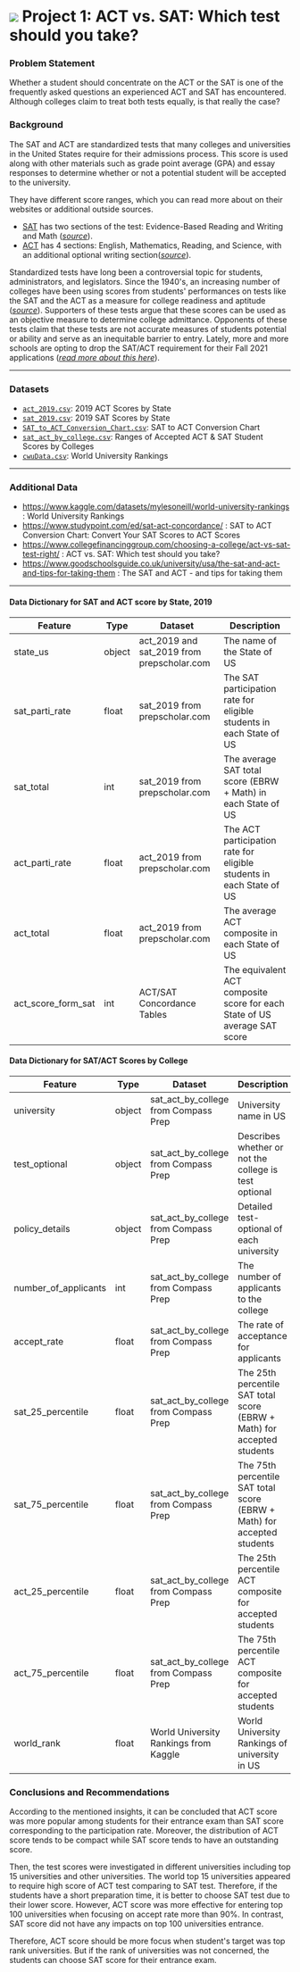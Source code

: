 # ![](https://ga-dash.s3.amazonaws.com/production/assets/logo-9f88ae6c9c3871690e33280fcf557f33.png) Project 1: ACT vs. SAT: Which test should you take?


### Problem Statement

Whether a student should concentrate on the ACT or the SAT is one of the frequently asked questions an experienced ACT and SAT has encountered. Although colleges claim to treat both tests equally, is that really the case?


### Background

The SAT and ACT are standardized tests that many colleges and universities in the United States require for their admissions process. This score is used along with other materials such as grade point average (GPA) and essay responses to determine whether or not a potential student will be accepted to the university.

They have different score ranges, which you can read more about on their websites or additional outside sources.
* [SAT](https://collegereadiness.collegeboard.org/sat) has two sections of the test: Evidence-Based Reading and Writing and Math ([*source*](https://www.princetonreview.com/college/sat-sections)).
* [ACT](https://www.act.org/content/act/en.html) has 4 sections: English, Mathematics, Reading, and Science, with an additional optional writing section([*source*](https://www.act.org/content/act/en/products-and-services/the-act/scores/understanding-your-scores.html)).

Standardized tests have long been a controversial topic for students, administrators, and legislators. Since the 1940's, an increasing number of colleges have been using scores from students' performances on tests like the SAT and the ACT as a measure for college readiness and aptitude ([*source*](https://www.minotdailynews.com/news/local-news/2017/04/a-brief-history-of-the-sat-and-act/)). Supporters of these tests argue that these scores can be used as an objective measure to determine college admittance. Opponents of these tests claim that these tests are not accurate measures of students potential or ability and serve as an inequitable barrier to entry. Lately, more and more schools are opting to drop the SAT/ACT requirement for their Fall 2021 applications ([*read more about this here*](https://www.cnn.com/2020/04/14/us/coronavirus-colleges-sat-act-test-trnd/index.html)).

---

### Datasets

* [`act_2019.csv`](../data/act_2019.csv): 2019 ACT Scores by State
* [`sat_2019.csv`](../data/sat_2019.csv): 2019 SAT Scores by State
* [`SAT_to_ACT_Conversion_Chart.csv`](../data/SAT_to_ACT_Conversion_Chart.csv): SAT to ACT Conversion Chart
* [`sat_act_by_college.csv`](../data/sat_act_by_college.csv): Ranges of Accepted ACT & SAT Student Scores by Colleges
* [`cwuData.csv`](../data/cwuData.csv): World University Rankings

---

### Additional Data

* https://www.kaggle.com/datasets/mylesoneill/world-university-rankings : World University Rankings
* https://www.studypoint.com/ed/sat-act-concordance/ : SAT to ACT Conversion Chart: Convert Your SAT Scores to ACT Scores
* https://www.collegefinancinggroup.com/choosing-a-college/act-vs-sat-test-right/ : ACT vs. SAT: Which test should you take?
* https://www.goodschoolsguide.co.uk/university/usa/the-sat-and-act-and-tips-for-taking-them : The SAT and ACT - and tips for taking them
---

#### Data Dictionary for SAT and ACT score by State, 2019

|Feature|Type|Dataset|Description|
|---|---|---|---|
|state_us |object|act_2019 and sat_2019 from prepscholar.com|The name of the State of US |
|sat_parti_rate |float|sat_2019 from prepscholar.com|The SAT participation rate for eligible students in each State of US|
|sat_total|int|sat_2019 from prepscholar.com|The average SAT total score (EBRW + Math) in each State of US|
|act_parti_rate|float|act_2019 from prepscholar.com|The ACT participation rate for eligible students in each State of US||
|act_total|float|act_2019 from prepscholar.com|The average ACT composite in each State of US|
|act_score_form_sat|int|ACT/SAT Concordance Tables|The equivalent ACT composite score for each State of US average SAT score|

#### Data Dictionary for SAT/ACT Scores by College


|Feature|Type|Dataset|Description|
|---|---|---|---|
|university|object|sat_act_by_college from Compass Prep|University name in US|
|test_optional|object|sat_act_by_college from Compass Prep|Describes whether or not the college is test optional|
|policy_details|object|sat_act_by_college from Compass Prep|Detailed test-optional of each university|
|number_of_applicants|int|sat_act_by_college from Compass Prep|The number of applicants to the college|
|accept_rate|float|sat_act_by_college from Compass Prep|The rate of acceptance for applicants|
|sat_25_percentile|float|sat_act_by_college from Compass Prep|The 25th percentile SAT total score (EBRW + Math) for accepted students|
|sat_75_percentile|float|sat_act_by_college from Compass Prep|The 75th percentile SAT total score (EBRW + Math) for accepted students|
|act_25_percentile|float|sat_act_by_college from Compass Prep| The 25th percentile ACT composite for accepted students|
|act_75_percentile|float|sat_act_by_college from Compass Prep| The 75th percentile ACT composite for accepted students|
|world_rank|float|World University Rankings from Kaggle|World University Rankings of university in US|

### Conclusions and Recommendations

According to the mentioned insights, it can be concluded that ACT score was more popular among students for their entrance exam than SAT score corresponding to the participation rate. Moreover, the distribution of ACT score tends to be compact while SAT score tends to have an outstanding score.

Then, the test scores were investigated in different universities including top 15 universities and other universities. The world top 15 universities appeared to require high score of ACT test comparing to SAT test. Therefore, if the students have a short preparation time, it is better to choose SAT test due to their lower score. However, ACT score was more effective for entering top 100 universities when focusing on accept rate more than 90%. In contrast, SAT score did not have any impacts on top 100 universities entrance.

Therefore, ACT score should be more focus when student's target was top rank universities. But if the rank of universities was not concerned, the students can choose SAT score for their entrance exam.
